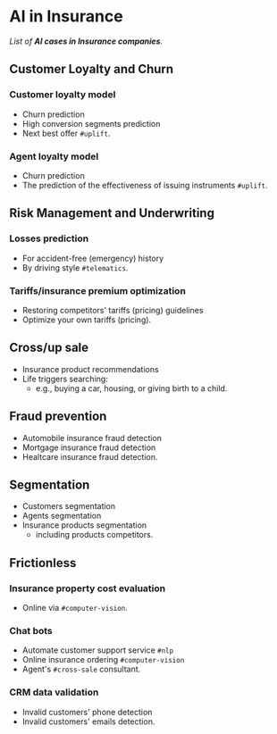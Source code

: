 
# AI in Insurance

_List of __AI cases in Insurance companies__._

## Customer Loyalty and Churn

### Customer loyalty model

* Churn prediction
* High conversion segments prediction
* Next best offer `#uplift`.

### Agent loyalty model

* Churn prediction
* The prediction of the effectiveness of issuing instruments `#uplift`.

## Risk Management and Underwriting 

### Losses prediction

* For accident-free (emergency) history
* By driving style `#telematics`.

### Tariffs/insurance premium optimization

* Restoring competitors' tariffs (pricing) guidelines
* Optimize your own tariffs (pricing).

## Cross/up sale

* Insurance product recommendations
* Life triggers searching:
    * e.g., buying a car, housing, or giving birth to a child.

## Fraud prevention

* Automobile insurance fraud detection
* Mortgage insurance fraud detection
* Healtcare insurance fraud detection.

## Segmentation

* Customers segmentation
* Agents segmentation
* Insurance products segmentation 
    * including products competitors.

## Frictionless

### Insurance property cost evaluation

* Online via `#computer-vision`.

### Chat bots

* Automate customer support service `#nlp`
* Online insurance ordering `#computer-vision`
* Agent's `#cross-sale` consultant.

### CRM data validation

* Invalid customers' phone detection
* Invalid customers' emails detection.
